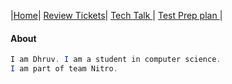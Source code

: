 |[Home](.)| [Review Tickets](reviewtickets)| [Tech Talk ](techtalknotes)| [Test Prep plan ](testprepplan)|
#### About 
```java 
I am Dhruv. I am a student in computer science. 
I am part of team Nitro.
```
